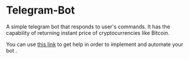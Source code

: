 # Telegram-Bot

A simple telegram bot that responds to user's commands. It has the capability of returning instant price of cryptocurrencies like Bitcoin. 

You can use [this link](https://blog.pythonanywhere.com/148) to get help in order to implement and automate your bot .
